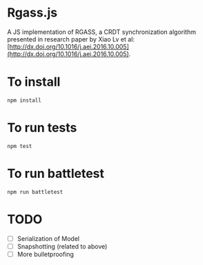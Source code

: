 # Rgass.js

A JS implementation of RGASS, a CRDT synchronization algorithm presented in research paper by Xiao Lv et al: [http://dx.doi.org/10.1016/j.aei.2016.10.005](http://dx.doi.org/10.1016/j.aei.2016.10.005).

# To install

```
npm install
```

# To run tests

```
npm test
```

# To run battletest

```
npm run battletest
```

# TODO

- [ ] Serialization of Model
- [ ] Snapshotting (related to above)
- [ ] More bulletproofing
